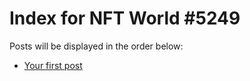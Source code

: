 # Index for NFT World #5249
Posts will be displayed in the order below:

- [Your first post](./001-first.md)

